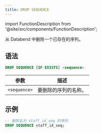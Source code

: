 ```yaml
---
title: DROP SEQUENCE
---
```


import FunctionDescription from '@site/src/components/FunctionDescription';

<FunctionDescription description="引入或更新: v1.2.426"/>

从 Databend 中删除一个已存在的序列。

## 语法

```sql
DROP SEQUENCE [IF EXISTS] <sequence>
```

| 参数         | 描述                             |
|--------------|-----------------------------------------|
| `<sequence>` | 要删除的序列的名称。 |

## 示例

```sql
-- 删除名为 staff_id_seq 的序列
DROP SEQUENCE staff_id_seq;
```